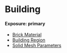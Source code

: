 # Building
#### Exposure: primary
* [Brick Material](Components/Brick_Material.md)
* [Building Region](Components/Building_Region.md)
* [Solid Mesh Parameters](Components/Solid_Mesh_Parameters.md)
